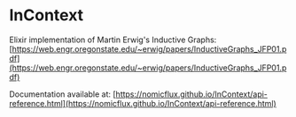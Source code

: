 # InContext

Elixir implementation of Martin Erwig's Inductive Graphs:
[https://web.engr.oregonstate.edu/~erwig/papers/InductiveGraphs_JFP01.pdf](https://web.engr.oregonstate.edu/~erwig/papers/InductiveGraphs_JFP01.pdf)

Documentation available at:
[https://nomicflux.github.io/InContext/api-reference.html](https://nomicflux.github.io/InContext/api-reference.html)
